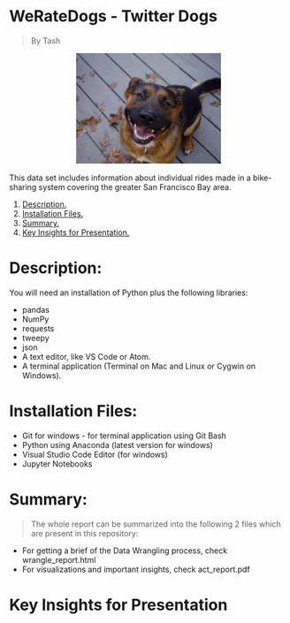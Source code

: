 # WeRateDogs - Twitter Dogs
>By Tash


<p align="center">
<img max-height=200 height=200 src="https://github.com/ciph3rwoman/Twitter-Dogs/blob/master/dog.PNG"/>
</p>

This data set includes information about individual rides made in a bike-sharing system covering the greater San Francisco Bay area.

1. [ Description. ](#desc)
2. [ Installation Files. ](#usage)
3. [ Summary. ](#files)
4. [  Key Insights for Presentation. ](#key)

# Description:
<a name="desc"></a>
You will need an installation of Python
plus the following libraries:

* pandas
* NumPy
* requests
* tweepy
* json
* A text editor, like VS Code or Atom.
* A terminal application (Terminal on Mac and Linux or Cygwin on Windows).

# Installation Files:
<a name="usage"></a>
* Git for windows - for terminal application using Git Bash
* Python using Anaconda (latest version for windows)
* Visual Studio Code Editor (for windows)
* Jupyter Notebooks 

# Summary:
<a name="files"></a>
>The whole report can be summarized into the following 2 files which are present in this repository:

* For getting a brief of the Data Wrangling process, check wrangle_report.html
* For visualizations and important insights, check act_report.pdf

# Key Insights for Presentation 
<a name="key"></a>


